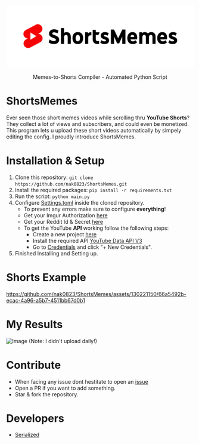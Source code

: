 ![Image](ShortsMemes.png)

<div align="center">
  Memes-to-Shorts Compiler - Automated Python Script
</div>

# ShortsMemes
Ever seen those short memes videos while scrolling thru **YouTube Shorts**? 
They collect a lot of views and subscribers, and could even be monetized.
This program lets u upload these short videos automatically by simpely editing the config. 
I proudly introduce ShortsMemes.

# Installation & Setup
1. Clone this repository: ```git clone https://github.com/nak0823/ShortsMemes.git```
2. Install the required packages: ```pip install -r requirements.txt```
3. Run the script: ```python main.py```
4. Configure [Settings.toml](https://github.com/nak0823/ShortsMemes/blob/main/Settings.toml) inside the cloned repository.
    - To prevent any errors make sure to configure **everything**!
    - Get your Imgur Authorization [here](https://imgur.com/account/settings/apps)
    - Get your Reddit Id & Secret [here](https://www.reddit.com/prefs/apps)
    - To get the YouTube **API** working follow the following steps:
      - Create a new project [here](https://console.cloud.google.com/)
      - Install the required API [YouTube Data API V3](https://console.cloud.google.com/marketplace/product/google/youtube.googleapis.com?q=search&referrer=search&project=youtube-x-python-392919)
      - Go to [Credentials](https://console.cloud.google.com/apis/credentials) and click "+ New Credentials".
5. Finished Installing and Setting up.

# Shorts Example
https://github.com/nak0823/ShortsMemes/assets/130221150/66a5492b-ecac-4a96-a5b7-4511bb67d0b1

# My Results
![Image](https://i.imgur.com/83mHKLq.png)
(Note: I didn't upload daily!)

# Contribute
- When facing any issue dont hestitate to open an [issue](https://github.com/nak0823/ShortsMemes/issues)
- Open a PR if you want to add something.
- Star & fork the repository.

# Developers
- [Serialized](https://github.com/nak0823)






